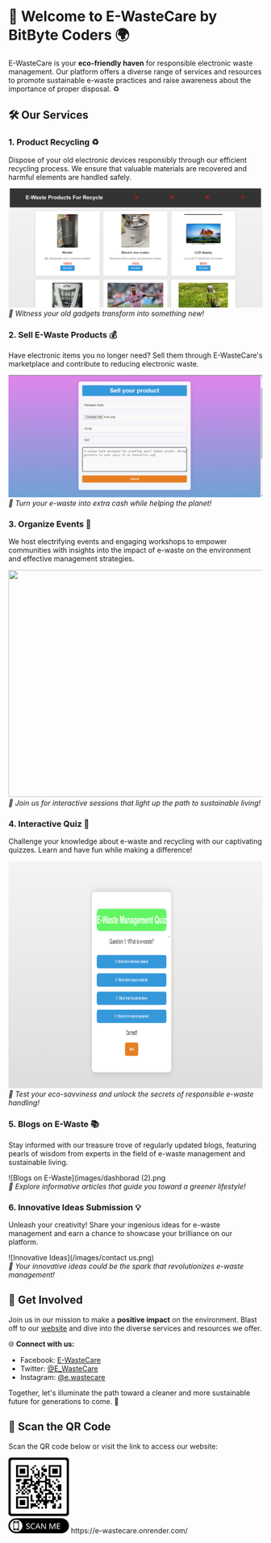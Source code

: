 # 🌱 Welcome to E-WasteCare by BitByte Coders 🌍


E-WasteCare is your **eco-friendly haven** for responsible electronic waste management. Our platform offers a diverse range of services and resources to promote sustainable e-waste practices and raise awareness about the importance of proper disposal. ♻️

## 🛠️ Our Services

### 1. Product Recycling ♻️
Dispose of your old electronic devices responsibly through our efficient recycling process. We ensure that valuable materials are recovered and harmful elements are handled safely.

![Product Recycling](images/product.png) <br>
*🚀 Witness your old gadgets transform into something new!*

### 2. Sell E-Waste Products 💰
Have electronic items you no longer need? Sell them through E-WasteCare's marketplace and contribute to reducing electronic waste.

![Sell E-Waste](sell.png)
*💸 Turn your e-waste into extra cash while helping the planet!*

### 3. Organize Events 🎉
We host electrifying events and engaging workshops to empower communities with insights into the impact of e-waste on the environment and effective management strategies.

<img src ="https://brandstamp.media/wp-content/uploads/2019/11/finaldisk.gif" width="1200px" height="450px" ><br>
*🌟 Join us for interactive sessions that light up the path to sustainable living!*

### 4. Interactive Quiz 🧠
Challenge your knowledge about e-waste and recycling with our captivating quizzes. Learn and have fun while making a difference!

<img src ="images/quiz.png" width="1200px" height="450px" ><br>
*🧐 Test your eco-savviness and unlock the secrets of responsible e-waste handling!*

### 5. Blogs on E-Waste 📚
Stay informed with our treasure trove of regularly updated blogs, featuring pearls of wisdom from experts in the field of e-waste management and sustainable living.

![Blogs on E-Waste](images/dashborad (2).png<br>
*📖 Explore informative articles that guide you toward a greener lifestyle!*

### 6. Innovative Ideas Submission 💡
Unleash your creativity! Share your ingenious ideas for e-waste management and earn a chance to showcase your brilliance on our platform.

![Innovative Ideas](/images/contact us.png)<br>
*🌈 Your innovative ideas could be the spark that revolutionizes e-waste management!*

## 🚀 Get Involved

Join us in our mission to make a **positive impact** on the environment. Blast off to our [website](https://e-wastecare.onrender.com/) and dive into the diverse services and resources we offer.

🌐 **Connect with us:**
- Facebook: [E-WasteCare](https://www.facebook.com/e-wastecare)
- Twitter: [@E_WasteCare](https://www.twitter.com/e_wastecare)
- Instagram: [@e.wastecare](https://www.instagram.com/e.wastecare)

Together, let's illuminate the path toward a cleaner and more sustainable future for generations to come. 🌈

## 📲 Scan the QR Code

Scan the QR code below or visit the link to access our website:

<img src ="QRcode.png" width="120px" height="150px">
https://e-wastecare.onrender.com/
